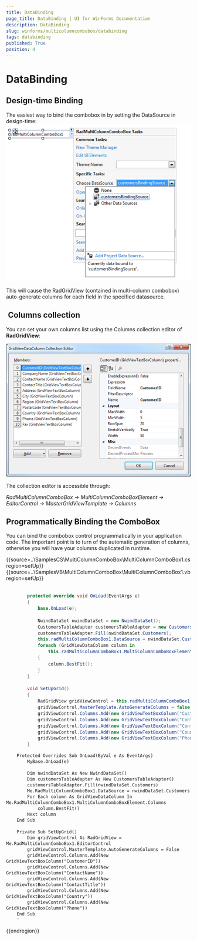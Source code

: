 ```yaml
---
title: DataBinding
page_title: DataBinding | UI for WinForms Documentation
description: DataBinding
slug: winforms/multicolumncombobox/databinding
tags: databinding
published: True
position: 4
---
```


# DataBinding



## Design-time Binding

The easiest way to bind the combobox in by setting the DataSource in design-time:<br>![multicolumncombobox-databinding 001](images/multicolumncombobox-databinding001.png)

This will cause the RadGridView (contained in multi-column combobox) auto-generate columns for each field in the specified datasource. 

##  Columns collection

You can set your own columns list using the Columns collection editor of __RadGridView__:

![multicolumncombobox-databinding 002](images/multicolumncombobox-databinding002.png)

The collection editor is accessible through: 

*RadMultiColumnComboBox -> MultiColumnComboBoxElement -> EditorControl -> MasterGridViewTemplate -> Columns*

## Programmatically Binding the ComboBox

You can bind the combobox control programmatically in your application code. The important point is to turn of the automatic generation of columns, otherwise you will have your columns duplicated in runtime.

{{source=..\SamplesCS\MultiColumnComboBox\MultiColumnComboBox1.cs region=setUp}} 
{{source=..\SamplesVB\MultiColumnComboBox\MultiColumnComboBox1.vb region=setUp}} 

````C#
            
        protected override void OnLoad(EventArgs e)
        {
            base.OnLoad(e);
            
            NwindDataSet nwindDataSet = new NwindDataSet();
            CustomersTableAdapter customersTableAdapter = new CustomersTableAdapter();
            customersTableAdapter.Fill(nwindDataSet.Customers);
            this.radMultiColumnComboBox1.DataSource = nwindDataSet.Customers;
            foreach (GridViewDataColumn column in
                this.radMultiColumnComboBox1.MultiColumnComboBoxElement.Columns)
            {
                column.BestFit();
            }
        }
            
        void SetUpGrid()
        {
            RadGridView gridViewControl = this.radMultiColumnComboBox1.EditorControl;
            gridViewControl.MasterTemplate.AutoGenerateColumns = false;
            gridViewControl.Columns.Add(new GridViewTextBoxColumn("CustomerID"));
            gridViewControl.Columns.Add(new GridViewTextBoxColumn("ContactName"));
            gridViewControl.Columns.Add(new GridViewTextBoxColumn("ContactTitle"));
            gridViewControl.Columns.Add(new GridViewTextBoxColumn("Country"));
            gridViewControl.Columns.Add(new GridViewTextBoxColumn("Phone"));
        }
````
````VB.NET
    Protected Overrides Sub OnLoad(ByVal e As EventArgs)
        MyBase.OnLoad(e)

        Dim nwindDataSet As New NwindDataSet()
        Dim customersTableAdapter As New CustomersTableAdapter()
        customersTableAdapter.Fill(nwindDataSet.Customers)
        Me.RadMultiColumnComboBox1.DataSource = nwindDataSet.Customers
        For Each column As GridViewDataColumn In Me.RadMultiColumnComboBox1.MultiColumnComboBoxElement.Columns
            column.BestFit()
        Next column
    End Sub

    Private Sub SetUpGrid()
        Dim gridViewControl As RadGridView = Me.RadMultiColumnComboBox1.EditorControl
        gridViewControl.MasterTemplate.AutoGenerateColumns = False
        gridViewControl.Columns.Add(New GridViewTextBoxColumn("CustomerID"))
        gridViewControl.Columns.Add(New GridViewTextBoxColumn("ContactName"))
        gridViewControl.Columns.Add(New GridViewTextBoxColumn("ContactTitle"))
        gridViewControl.Columns.Add(New GridViewTextBoxColumn("Country"))
        gridViewControl.Columns.Add(New GridViewTextBoxColumn("Phone"))
    End Sub
    '
````

{{endregion}} 





